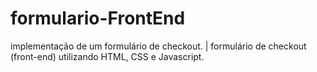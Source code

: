 # formulario-FrontEnd
implementação de um formulário de checkout. | formulário de checkout (front-end) utilizando HTML, CSS e Javascript.
